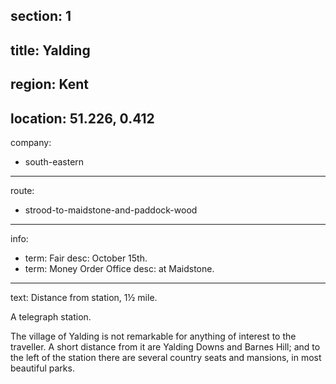 section: 1
----
title: Yalding
----
region: Kent
----
location: 51.226, 0.412
----
company:
- south-eastern
----
route:
- strood-to-maidstone-and-paddock-wood
----
info:
- term: Fair
  desc: October 15th.
- term: Money Order Office
  desc: at Maidstone.
----
text: Distance from station, 1½ mile.

A telegraph station.

The village of Yalding is not remarkable for anything of interest to the traveller. A short distance from it are Yalding Downs and Barnes Hill; and to the left of the station there are several country seats and mansions, in most beautiful parks.
